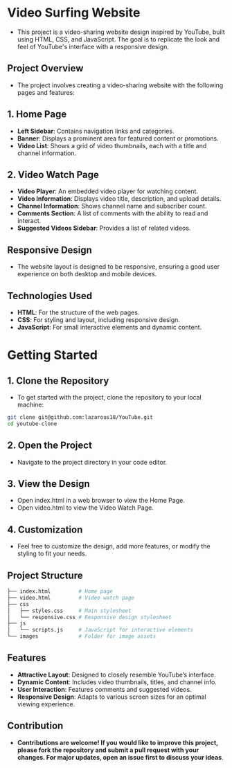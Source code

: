 # Video Surfing Website
- This project is a video-sharing website design inspired by YouTube, built using HTML, CSS, and JavaScript. The goal is to replicate the look and feel of YouTube's interface with a responsive design.

## Project Overview
- The project involves creating a video-sharing website with the following pages and features:

## 1. Home Page
- **Left Sidebar**: Contains navigation links and categories.
- **Banner**: Displays a prominent area for featured content or promotions.
- **Video List**: Shows a grid of video thumbnails, each with a title and channel information.
## 2. Video Watch Page
- **Video Player**: An embedded video player for watching content.
- **Video Information**: Displays video title, description, and upload details.
- **Channel Information**: Shows channel name and subscriber count.
- **Comments Section**: A list of comments with the ability to read and interact.
- **Suggested Videos Sidebar**: Provides a list of related videos.
## Responsive Design
- The website layout is designed to be responsive, ensuring a good user experience on both desktop and mobile devices.
## Technologies Used
- **HTML**: For the structure of the web pages.
- **CSS**: For styling and layout, including responsive design.
- **JavaScript**: For small interactive elements and dynamic content.
# Getting Started
## 1. Clone the Repository
- To get started with the project, clone the repository to your local machine:
```bash
git clone git@github.com:lazarous18/YouTube.git
cd youtube-clone
```
## 2. Open the Project
- Navigate to the project directory in your code editor.
## 3. View the Design
- Open index.html in a web browser to view the Home Page.
- Open video.html to view the Video Watch Page.
## 4. Customization
- Feel free to customize the design, add more features, or modify the styling to fit your needs.
## Project Structure
```bash
├── index.html         # Home page
├── video.html         # Video watch page
├── css
│   ├── styles.css     # Main stylesheet
│   └── responsive.css # Responsive design stylesheet
├── js
│   └── scripts.js     # JavaScript for interactive elements
└── images             # Folder for image assets
```
## Features
- **Attractive Layout**: Designed to closely resemble YouTube’s interface.
- **Dynamic Content**: Includes video thumbnails, titles, and channel info.
- **User Interaction**: Features comments and suggested videos.
- **Responsive Design**: Adapts to various screen sizes for an optimal viewing experience.
## Contribution
- **Contributions are welcome! If you would like to improve this project, please fork the repository and submit a pull request with your changes. For major updates, open an issue first to discuss your ideas**.

